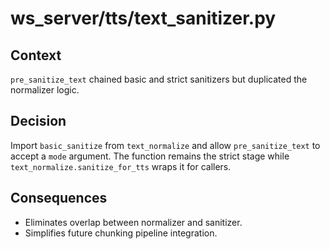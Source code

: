 # ws_server/tts/text_sanitizer.py

## Context
`pre_sanitize_text` chained basic and strict sanitizers but duplicated the normalizer logic.

## Decision
Import `basic_sanitize` from `text_normalize` and allow `pre_sanitize_text` to accept a `mode` argument. The function remains the strict stage while `text_normalize.sanitize_for_tts` wraps it for callers.

## Consequences
- Eliminates overlap between normalizer and sanitizer.
- Simplifies future chunking pipeline integration.
